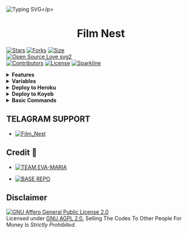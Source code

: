 ![Typing SVG](https://readme-typing-svg.herokuapp.com/?lines=𝗧𝗛𝗜𝗦+𝗜𝗦+FilmNest+𝐁𝐎𝐓!;𝗖𝗥𝗘𝗔𝗧𝗘𝗗+𝗕𝗬+Ayush+Sharma;𝗔+𝗣𝗢𝗪𝗘𝗥𝗙𝗨𝗟𝗟+𝗧𝗚+𝗔𝗨𝗧𝗢𝗙𝗜𝗟𝗧𝗘𝗥+𝗕𝗢𝗧!)</p>
<p align="center">

<h1 align="center">
  <b> Film Nest </b>
</h1>

[![Stars](https://img.shields.io/github/stars/MrMKN/PROFESSOR-BOT?style=flat-square&color=yellow)](https://github.com/MrMKN/PROFESSOR-BOT/stargazers)
[![Forks](https://img.shields.io/github/forks/MrMKN/PROFESSOR-BOT?style=flat-square&color=orange)](https://github.com/MrMKN/PROFESSOR-BOT/fork)
[![Size](https://img.shields.io/github/repo-size/MrMKN/PROFESSOR-BOT?style=flat-square&color=green)](https://github.com/MrMKN/PROFESSOR-BOT)   
[![Open Source Love svg2](https://badges.frapsoft.com/os/v2/open-source.svg?v=103)](https://github.com/MrMKN/PROFESSOR-BOT)   
[![Contributors](https://img.shields.io/github/contributors/MrMKN/PROFESSOR-BOT?style=flat-square&color=green)](https://github.com/MrMKN/PROFESSOR-BOT/graphs/contributors)
[![License](https://img.shields.io/badge/License-AGPL-blue)](https://github.com/MrMKN/PROFESSOR-BOT/blob/main/LICENSE)
[![Sparkline](https://stars.medv.io/MrMKN/PROFESSOR-BOT.svg)](https://stars.medv.io/MrMKN/PROFESSOR-BOT)

<details>
<summary><b>Features</b></summary>

- [x] Auto Filter
- [x] Manual Filter
- [x] IMDB
- [x] Admin Commands
- [x] Broadcast
- [x] Index
- [x] IMDB Search
- [x] Inline Search
- [x] Random Pics
- [x] Ids And User Info
- [x] Stats, Users, Chats, Ban, Unban, Leave, Disable, Channel
- [x] Spelling Check Feature
- [x] Custom File Caption
- [x] Group Broadcast 
- [x] AutoFilter Auto Delete
- [x] Junk Group & Users Clearing On Database
- [x] Global Filter
- [x] Url Shortner In Autofilter
- [x] Custom Button Lock
- [x] Image Editor & Background Remover
- [x] Telegraph, Pin, Json, Password Generator
- [x] Ban, Mute, Unmute, Etc... Group Manager
- [x] Custom Welcome Message
- [x] Advanced Admin Panel
- [x] Photo Changing In All Buttons
- [x] Custom Start Message
- [x] Custom Button Alter Message
- [x] Advanced Status (Disk, Cpu, Ram, Uptime..) In Image Type
</details>

<details>
<summary><b>Variables</b></summary>
  
### Required Variables
* `BOT_TOKEN`: Create a bot using [@BotFather](https://telegram.dog/BotFather), and get the Telegram API token.
* `API_ID`: Get this value from [telegram.org](https://my.telegram.org/apps)
* `API_HASH`: Get this value from [telegram.org](https://my.telegram.org/apps)
* `CHANNELS`: Username or ID of channel or group. Separate multiple IDs by space
* `ADMINS`: Username or ID of Admin. Separate multiple Admins by space
* `DATABASE_URL`: [mongoDB](https://www.mongodb.com) URI. Get this value from [mongoDB](https://www.mongodb.com). For more help watch this [video](https://youtu.be/1G1XwEOnxxo)
* `DATABASE_NAME`: Name of the database in [mongoDB](https://www.mongodb.com). For more help watch this [video](https://youtu.be/1G1XwEOnxxo)
* `LOG_CHANNEL` : A channel to log the activities of bot. Make sure bot is an admin in the channel.
* `SUPPORT_CHAT` : Username of a Support Group / ADMIN. ( Should be username without @ and not ID
  
### Optional Variables
* `PICS`: Telegraph links of images to show in start message.( Multiple images can be used seperated by space )
* `USE_CAPTION_FILTER` : Whether bot should use captions to improve search results. (True False)
* `CUSTOM_FILE_CAPTION` : A custom file caption for your files. formatable with , file_name, file_caption, file_size, Read Readme.md for better understanding
* `CACHE_TIME` : The maximum amount of time in seconds that the result of the inline query may be cached on the server
* `IMDB` : Imdb, the view of information when making True/False
* `SINGLE_BUTTON` : choose b/w single or double buttons 
* `P_TTI_SHOW_OFF` : Customize Result Buttons to Callback or Url by (True = url / False = callback)
### Url Shortner Variable
* `SHORT_URL` : Url Of Shortner Site You Use
* `SHORT_API` : Api Key Of Shortner Which You Use
</details>

<details>
<summary><b>Deploy to Heroku</b></summary>

<a href="https://youtu.be/uv0WHxwHwfo"><img src="https://img.shields.io/badge/watch%20Heroku%20Tutorial-red.svg?logo=Youtube"></a>                

[![Deploy](https://www.herokucdn.com/deploy/button.svg)](https://heroku.com/deploy?template=https://github.com/MrMKN/PROFESSOR-BOT)
</details>

<details>
<summary><b>Deploy to Koyeb</b></summary>

[![Deploy to Koyeb](https://www.koyeb.com/static/images/deploy/button.svg)](https://app.koyeb.com/deploy?type=git&repository=github.com/MrMKN/PROFESSOR-BOT&env[WEBHOOK]=True&env[BOT_TOKEN]&env[API_ID]&env[API_HASH]&env[CHANNELS]&env[ADMINS]&env[PICS]&env[LOG_CHANNEL]&env[AUTH_CHANNEL]&env[MAX_RIST_BTNS]=10&env[CUSTOM_FILE_CAPTION]&env[DATABASE_URL]&env[DATABASE_NAME]=MknBotz&env[COLLECTION_NAME]=Telegram_files&env[SUPPORT_CHAT]&env[IMDB]=True&env[PM_IMDB]=True&env[IMDB_TEMPLATE]&env[IMDB_DELET_TIME]=900&env[SINGLE_BUTTON]=True&env[PMFILTER]=True&env[G_FILTER]=True&env[BUTTON_LOCK]=True&env[P_TTI_SHOW_OFF]=True&run_command=python%20bot.py&branch=main&name=mr-rofessor)              
</details>

<details>
<summary><b>Basic Commands</b></summary>
```
start - check bot alive
settings - get settings 
logs - to get the rescent errors
stats - to get status of files in db.
filter - add manual filters
filters - view filters
connect - connect to PM.
disconnect - disconnect from PM
connections - check all connections
del - delete a filter
delall - delete all filters
deleteall - delete all index(autofilter)
delete - delete a specific file from index.
info - get user info
id - get tg ids.
imdb - fetch info from imdb.
users - to get list of my users and ids.
chats - to get list of the my chats and ids 
leave  - to leave from a chat.
disable  -  do disable a chat.
enable - re-enable chat.
ban_user  - to ban a user.
unban_user  - to unban a user.
channel - to get list of total connected channels
broadcast - to broadcast a message to all Eva Maria users
```
</details>

## TELAGRAM SUPPORT 

* [![Film_Nest](https://img.shields.io/static/v1?label=Film&message=Nest&color=critical)](https://t.me/Film_Nest)

## Credit 💞

* [![TEAM EVA-MARIA](https://img.shields.io/static/v1?label=TEAM&message=EVA-MARIA&color=yellow)](https://t.me/TeamEvamaria)

* [![BASE REPO](https://img.shields.io/static/v1?label=BASE&message=REPO&color=green)](https://t.me/TeamEvamaria)


## Disclaimer
[![GNU Affero General Public License 2.0](https://www.gnu.org/graphics/agplv3-155x51.png)](https://www.gnu.org/licenses/agpl-3.0.en.html#header)    
Licensed under [GNU AGPL 2.0.](https://github.com/MrMKN/PROFESSOR-BOT/blob/main/LICENSE)
Selling The Codes To Other People For Money Is *Strictly Prohibited*.

